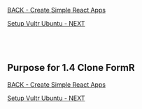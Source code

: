 
<!-- ------------------------------------------------------------------------- -->

<div class="page-back">

[BACK - Create Simple React Apps](/Setup/purposes/pfr0102_Simple-React-Apps.md)
</div><div class="page-next">

[Setup Vultr Ubuntu - NEXT](/Setup/purposes/pfr0301_Setup-Vultr-Ubuntu.md)
</div><div style="margin-top:35px">&nbsp;</div> 

<!-- ------------------------------------------------------------------------- -->

## Purpose for 1.4 Clone FormR


<!-- ------------------------------------------------------------------------- -->

<div class="page-back">

[BACK - Create Simple React Apps](/Setup/purposes/pfr0102_Simple-React-Apps.md)
</div><div class="page-next">

[Setup Vultr Ubuntu - NEXT](/Setup/purposes/pfr0301_Setup-Vultr-Ubuntu.md)
</div>

<!-- ------------------------------------------------------------------------- -->
